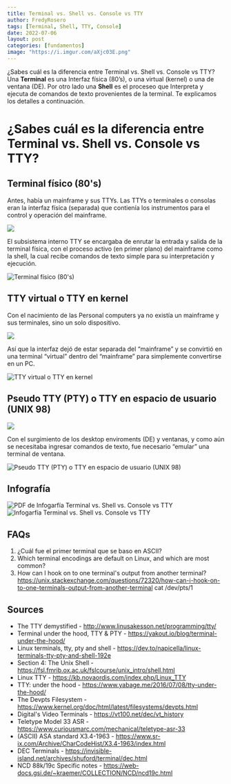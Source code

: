 ```yaml
---
title: Terminal vs. Shell vs. Console vs TTY
author: FredyRosero
tags: [Terminal, Shell, TTY, Console]
date: 2022-07-06
layout: post
categories: [fundamentos]
image: "https://i.imgur.com/aXjc03E.png"
---
```

¿Sabes cuál es la diferencia entre Terminal vs. Shell vs. Console vs TTY? Una **Terminal** es una Interfaz física (80’s), o una virtual (kernel) o una de ventana (DE). Por otro lado una **Shell** es el proceseo que Interpreta y ejecuta de comandos de texto provenientes de la terminal. Te explicamos los detalles a continuación.

<!--more-->

# ¿Sabes cuál es la diferencia entre Terminal vs. Shell vs. Console vs TTY?

## Terminal físico (80's)
Antes, había un mainframe y sus TTYs. Las TTYs o terminales o consolas eran la interfaz física (separada) que contienía los instrumentos para el control y operación del mainframe.

![](https://i.imgur.com/BnMEsnC.jpg)

El subsistema interno TTY se encargaba de enrutar la entrada y salida de la terminal física, con el proceso activo (en primer plano) del mainframe como la shell, la cual recibe comandos de texto simple para su interpretación y ejecución.

![Terminal físico (80's)](https://i.imgur.com/aXjc03E.png)

## TTY virtual o TTY en kernel

Con el nacimiento de las Personal computers ya no existía un mainframe y sus terminales, sino un solo dispositivo.

![](https://i.imgur.com/99yLQwd.jpg)

Así que la interfaz dejó de estar separada del “mainframe” y se convirtió en una terminal “virtual” dentro del “mainframe” para simplemente convertirse en un PC.

![TTY virtual o TTY en kernel](https://i.imgur.com/0TWRO1s.png)

## Pseudo TTY (PTY) o TTY en espacio de usuario (UNIX 98)
![](https://i.imgur.com/ismwTcN.jpg)

Con el surgimiento de los desktop enviroments (DE) y ventanas, y como aún se necesitaba ingresar comandos de texto, fue necesario “emular” una terminal de ventana.

![Pseudo TTY (PTY) o TTY en espacio de usuario (UNIX 98)](https://i.imgur.com/g897cnC.png)

## Infografía

![PDF de Infogarfía Terminal vs. Shell vs. Console vs TTY](https://drive.google.com/file/d/1IEZf1ltqvXqtWHz53PzRDh2iA64L0kR9/view?usp=share_link)
![Infogarfía Terminal vs. Shell vs. Console vs TTY](https://i.imgur.com/Mj2Ooq5.jpg)

## FAQs

1. ¿Cuál fue el primer terminal que se baso en ASCII?
1. Which terminal encodings are default on Linux, and which are most common? 
1. How can I hook on to one terminal's output from another terminal?
https://unix.stackexchange.com/questions/72320/how-can-i-hook-on-to-one-terminals-output-from-another-terminal
cat /dev/pts/1

## Sources

* The TTY demystified - http://www.linusakesson.net/programming/tty/
* Terminal under the hood, TTY & PTY - https://yakout.io/blog/terminal-under-the-hood/
* Linux terminals, tty, pty and shell - https://dev.to/napicella/linux-terminals-tty-pty-and-shell-192e
* Section 4: The Unix Shell - https://fsl.fmrib.ox.ac.uk/fslcourse/unix_intro/shell.html
* Linux TTY - https://kb.novaordis.com/index.php/Linux_TTY
* TTY: under the hood - https://www.yabage.me/2016/07/08/tty-under-the-hood/
* The Devpts Filesystem - https://www.kernel.org/doc/html/latest/filesystems/devpts.html
* Digital's Video Terminals - https://vt100.net/dec/vt_history
* Teletype Model 33 ASR - https://www.curiousmarc.com/mechanical/teletype-asr-33
* (ASCII) ASA standard X3.4-1963 - https://www.sr-ix.com/Archive/CharCodeHist/X3.4-1963/index.html
* DEC Terminals - https://invisible-island.net/archives/shuford/terminal/dec.html
* NCD 88k/19c Specific notes - https://web-docs.gsi.de/~kraemer/COLLECTION/NCD/ncd19c.html

